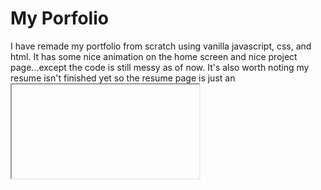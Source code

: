 # My Porfolio

I have remade my portfolio from scratch using vanilla javascript, css, and html. It has some nice animation on the home screen and nice project page...except the code is still messy as of now. It's also worth noting my resume isn't finished yet so the resume page is just an <iframe> of a google doc so it updates for me. I am working on fixing it up but will soon make it from scratch once again when I am more comfortable with React or another framework. 

## Future Ideas

Showing an animated gif of the project when you over over it.
Will eventually have a cool transition between pages instead of just using a lot of display: none.
Cooler design stuff, IDK what I wanna do with it yet, but it will be cool.